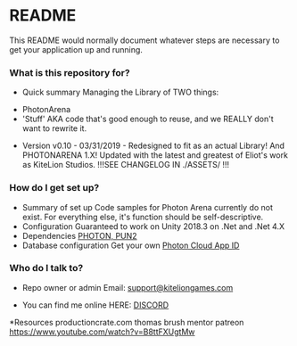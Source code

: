 # README #

This README would normally document whatever steps are necessary to get your application up and running.

### What is this repository for? ###

* Quick summary
Managing the Library of TWO things:
 - PhotonArena
 - 'Stuff' AKA code that's good enough to reuse, and we REALLY don't want to rewrite it.
* Version
v0.10 - 03/31/2019 - Redesigned to fit as an actual Library! And PHOTONARENA 1.X! Updated with the latest and greatest of Eliot's work as KiteLion Studios.
!!!SEE CHANGELOG IN ./ASSETS/ !!!

### How do I get set up? ###

* Summary of set up
Code samples for Photon Arena currently do not exist.
For everything else, it's function should be self-descriptive.
* Configuration
Guaranteed to work on Unity 2018.3 on .Net and .Net 4.X 
* Dependencies
[PHOTON, PUN2](https://assetstore.unity.com/packages/tools/network/pun-2-free-119922 "Photon Unity Networking 2")
* Database configuration
Get your own [Photon Cloud App ID](https://dashboard.photonengine.com/en-US/Account/SignUp "FREE")

### Who do I talk to? ###

* Repo owner or admin
Email: [support@kiteliongames.com](mailto:support@kiteliongames.com "Email To") 

* You can find me online HERE:
[DISCORD](https://discord.gg/4AHHRQK "Discord")

*Resources
productioncrate.com
thomas brush mentor patreon
https://www.youtube.com/watch?v=B8ttFXUgtMw